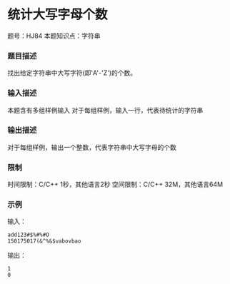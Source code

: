 # 统计大写字母个数

题号：HJ84
本题知识点：字符串

### 题目描述

找出给定字符串中大写字符(即'A'-'Z')的个数。

### 输入描述

本题含有多组样例输入
对于每组样例，输入一行，代表待统计的字符串

### 输出描述

对于每组样例，输出一个整数，代表字符串中大写字母的个数

### 限制

时间限制：C/C++ 1秒，其他语言2秒 
空间限制：C/C++ 32M，其他语言64M

### 示例

输入：
```
add123#$%#%#O
150175017(&^%&$vabovbao
```

输出：
```
1
0
```
